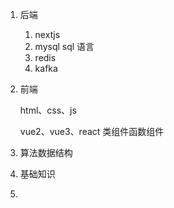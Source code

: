 1. 后端

   1. nextjs 
   2. mysql  sql 语言
   3. redis
   4. kafka

2. 前端

   html、css、js

   vue2、vue3、react 类组件函数组件

3. 算法数据结构

4. 基础知识

5. 